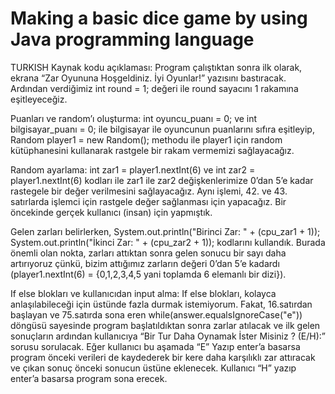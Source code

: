 # Making a basic dice game by using Java programming language

TURKISH
Kaynak kodu açıklaması:
Program çalıştıktan sonra ilk olarak, ekrana “Zar Oyununa Hoşgeldiniz. İyi Oyunlar!” yazısını bastıracak. Ardından verdiğimiz int round = 1; değeri ile round sayacını 1 rakamına eşitleyeceğiz.

Puanları ve random’ı oluşturma:
int oyuncu_puanı = 0; ve int bilgisayar_puanı = 0; ile bilgisayar ile oyuncunun puanlarını sıfıra eşitleyip, Random player1 = new Random(); methodu ile player1 için random kütüphanesini kullanarak rastgele bir rakam vermemizi sağlayacağız.

Random ayarlama:
int zar1 = player1.nextInt(6) ve int zar2 = player1.nextInt(6) kodları ile zar1 ile zar2 değişkenlerimize 0’dan 5’e kadar rastegele bir değer verilmesini sağlayacağız.
Aynı işlemi, 42. ve 43. satırlarda işlemci için rastgele değer sağlanması için yapacağız. Bir öncekinde gerçek kullanıcı (insan) için yapmıştık.

Gelen zarları belirlerken,
System.out.println("Birinci Zar: " + (cpu_zar1 + 1));
System.out.println("İkinci Zar: " + (cpu_zar2 + 1));
kodlarını kullandık. Burada önemli olan nokta, zarları attıktan sonra gelen sonucu bir sayı daha artırıyoruz çünkü, bizim attığımız zarların değeri 0’dan 5’e kadardı (player1.nextInt(6) = {0,1,2,3,4,5 yani toplamda 6 elemanlı bir dizi}).

If else blokları ve kullanıcıdan input alma:
If else blokları, kolayca anlaşılabileceği için üstünde fazla durmak istemiyorum. Fakat, 16.satırdan başlayan ve 75.satırda sona eren while(answer.equalsIgnoreCase("e")) döngüsü sayesinde program başlatıldıktan sonra zarlar atılacak ve ilk gelen sonuçların ardından kullanıcıya “Bir Tur Daha Oynamak İster Misiniz ? (E/H):” sorusu sorulacak. Eğer kullanıcı bu aşamada “E” Yazıp enter’a basarsa program önceki verileri de kaydederek bir kere daha karşılıklı zar attıracak ve çıkan sonuç önceki sonucun üstüne eklenecek. Kullanıcı “H” yazıp enter’a basarsa program sona erecek.
